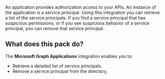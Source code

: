 An application provides authorization access to your APIs. An instance of the application is a service principal. Using this integration you can retrieve a list of the service principals. If you find a service principal that has suspicious permissions, or if you see suspicious behavior of a service principal, you can remove that service principal.



## What does this pack do?
The **Microsoft Graph Applications** integration enables you to:
- Retrieve a detailed list of service principals.
- Remove a service principal from the directory.

